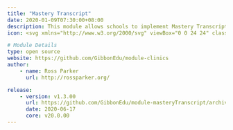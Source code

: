 ```yaml
---
title: "Mastery Transcript"
date: 2020-01-09T07:30:00+08:00
description: This module allows schools to implement Mastery Transcript (https://mastery.org), with functionality to create, track and issue credits. Students undertake learning opportunities to earn credits, producing an evidenced portfolio within Gibbon. Future releases will integrate with the MTC's transcript platform.
icon: <svg xmlns="http://www.w3.org/2000/svg" viewBox="0 0 24 24" class="w-8"><path class="fill-primary" d="M10 6h4v1.86a8 8 0 0 0 2.34 5.65l5.37 5.37a1 1 0 0 1 0 1.41l-1.42 1.42a1 1 0 0 1-1.41 0l-5.37-5.37A12 12 0 0 1 10 7.86V6z"/><path class="fill-current" d="M13.95 9a12 12 0 0 1-3.46 7.34l-5.37 5.37a1 1 0 0 1-1.41 0l-1.42-1.42a1 1 0 0 1 0-1.41l5.37-5.37A8 8 0 0 0 9.92 9H7a1 1 0 0 1-.7-1.7l5-5a1 1 0 0 1 1.4 0l5 5A1 1 0 0 1 17 9h-3.05z"/></svg>

# Module Details
type: open source
website: https://github.com/GibbonEdu/module-clinics
author:
    - name: Ross Parker
      url: http://rossparker.org/

release:
    - version: v1.3.00
      url: https://github.com/GibbonEdu/module-masteryTranscript/archive/v1.3.00.zip
      date: 2020-06-17
      core: v20.0.00
---
```


